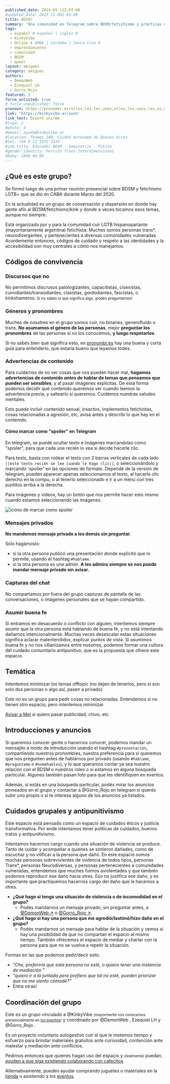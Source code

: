 ```yaml
---
published_date: 2024-01-11Z-03:00
#updated_date: 2023-11-04Z-03:00
title: AUCH!
summary: 'Una comunidad en Telegram sobre BDSM/fetichismo y prácticas disidentes. Reglas, información, y códigos de convivencia que manejamos.'
tags:
  - español # español | inglés #
  - KinkyVibe
  - Online # AMBA | Córdoba | Santa Cruz #
  - emprendimiento
  - comunidad
  - BDSM
  - queer
layout: amigues
category: amigues
authors:
  - DemonWeb
  - Ezequiel LH
  - Gorro_Rojo
featured: 1
force_unlisted: true
# force_unpublished: false
pronoun: https://pronombr.es/elles,les,les,unes,elles,les,unos,les,es,co,
link: 'https://kinkyvibe.ar/auch'
link_text: Quiero unirme
#logo: 2
#photo: 3
#email: ayuda@kinkyvibe.ar
#location: Thames 240, Ciudad Autónoma de Buenos Aires
#tel: +54 9 11 5555 3333
#job_title: Educador BDSM - Dominatrix - Putito
#gender_identity: Perrito Travo Interdimensional
#bday: 1996-04-09
---
```


<script>
  import spoiler from './media/AUCH/spoiler.png'
</script>

## ¿Qué es este grupo?

Se formó luego de una primer reunión presencial sobre BDSM y fetichismo LGTB+ que se dió en CABA durante Marzo del 2020.

En la actualidad es un grupo de conversación y dispersión en donde hay gente afín al BDSM/fetichismo/kink y donde a veces tocamos esos temas, aunque no siempre.

Está organizado por y para la comunidad cuir LGTB hispanoparlante (mayoritariamente argentina) fetichista. Muches somos personas trans\*, neurodivergentes, y pertenecientes a diversas comunidades vulneradas. Acordemente entonces, códigos de cuidado y respeto a las identidades y la accesibilidad son muy centrales a cómo nos manejamos.

## Códigos de convivencia

### Discursos que no

No permitimos discrusos patologizantes, capacitistas, cisexistas, cuirodiantes/transodiantes, clasistas, gordodiantes, fascistas, o kinkshameros. <small>Si no sabés lo que significa algo, ¡podés preguntarnos!</small>

### Géneros y pronombres

Muches de nosotres en el grupo somos cuir, no binaries, generofluído o trans. **No asumamos el género de las personas**, mejor **preguntar los pronombres** de las personas si no los conocemos, **y luego respetarlos**.

Si no sabés bien qué significa esto, en [pronombr.es](https://pronombr.es) hay una buena y corta guía para entenderlo, que estaría bueno que leyamos todes.

### Advertencias de contenido

Para cuidarnos de no ver cosas que nos pueden hacer mal, **hagamos advertencias de contenido _antes_ de hablar de temas que pensamos que pueden ser sensibles**, y al pasar imágenes explícitas. De esta forma podemos decidir qué contenido queremos ver cuando leemos la advertencia previa, y saltearlo si queremos. Cuidemos nuestras saludes mentales. 

Esto puede incluir contenido sexual, insectos, implementos fetichistas, cosas relacionadas a agresión, etc, avisá antes y describí lo que hay en el contenido. 

#### Cómo marcar como "spoiler" en Telegram

En télegram, se puede ocultar texto e imágenes marcandolas como "spoiler", para que cada une recién lo vea si decide hacerle clic. 

Para texto, basta con rodear el texto con 2 barras verticales de cada lado `||este texto recién se lee cuando le hago clic||`, o seleccionándolo y marcando 'spoiler' en las opciones de formato. Depende de la versión de telegram, pueden aparecer apenas seleccionamos el texto, al hacerle clic derecho en la compu, o al tenerlo seleccionado e ir a un menú con tres puntitos arriba a la derecha.

Para imágenes y videos, hay un botón que nos permite hacer esto mismo cuando estamos seleccionando las imágenes. 

![ícono de marcar como spoiler]({spoiler})

### Mensajes privados

**No mandemos mensaje privado a les demás sin preguntar**.

Sólo hagámoslo:

- si la otra persona publicó una presentación donde explicitó que lo permite, usando el hashtag `#hablame`.
- si la otra persona es une admin. **A les admins siempre se nos puede mandar mensaje privado sin avisar.**

### Capturas del chat

No compartamos por fuera del grupo capturas de pantalla de las conversaciones, o imágenes personales que se hayan compartido.

### Asumir buena fe

Si entramos en desacuerdo o conflicto con alguien, intentemos siempre asumir que la otra persona está hablando de buena fé, y no está intentando dañarnos intencionalmente. Muchas veces desescalar estas situaciones significa aclarar malentendidos, explicar puntos de vista. Si asumimos buena fe y no nos villanizamos entre nosotres, podemos formar una cultura del cuidado comunitario antipunitivo, que es la propuesta que ofrece este espacio.

## Temática

Intentemos minimizar los temas offtopic (no dejen de tenerlos, pero si son solo dos personas o algo así, pasen a privado)

Este no es un grupo para pedir cosas no relacionadas. Entendemos si no tienen otro espacio, pero intentemos minimizar.

[Avisar a Mel](http://t.me/DemonWeb) si quiero pasar publicidad, chivo, etc

## Introducciones y anuncios

Si queremos conocer gente o hacernos conocer, podemos mandar un mensajito a modo de introducción usando el hashtag `#presentación`, compartiendo nuestros pronombres, nuestra preferencia para si queremos que nos pregunten antes de hablarnos por privado (usando `#hablame`, `#preguntame` o `#nomehables`), y lo que queramos contar ya sea nuestro relación con el BDSM o nuestros roles o si estamos en alguna búsqueda particular. Algunes también pasan foto para que les identifiquen en eventos.

Además, si estás en una búsqueda particular, podés mirar los anuncios pinneados en el grupo y contactar a @Gorro_Rojo en telegram si querés subir uno propio o si te interesa alguno de los anuncios ya listados.

## Cuidados grupales y antipunitivismo

Este espacio está pensado como un espacio de cuidados éticos y justicia transformativa. Por ende intentamos tener políticas de cuidados, buenos tratos y antipunitivismo.

Intentamos hacernos cargo cuando una situación de violencia se produce. Tanto de cuidar y acompañar a quienes se sintieron dañades, como de escuchar y no vilificar a la persona que dañó. En este espacio somos muchas personas sobrevivientes de violencia de todos tipos, personas Trans\*, personas Neurodiversas, y personas pertenecientes a comunidades vulneradas, entendemos que muches fuimos aviolentades y que también podemos reproducir ese daño hacia otres. Eso no justifica ese daño, y es importante que practiquemos hacernos cargo del daño que le hacemos a otres.

- **¿Qué hago si tengo una situación de violencia o de incomodidad en el grupo?**  
  - Podés mandarnos un mensaje privado, sin preguntar antes, a [\@DemonWeb ↗️](https://t.me/DemonWeb) o [\@Gorro_Rojo ↗️](https://t.me/Gorro_Rojo).
- **¿Qué hago si hay una persona que me agredió/lastimó/hizo daño en el grupo?**  
  - Podés mandarnos un mensaje para hablar de la situación y vemos si hay una posibilidad de que no compartan el espacio al mismo tiempo. También ofrecemos el espacio de mediar y charlar con la persona para que no se vuelva a repetir la situación.

Formas en las que podemos pedir/decir esto:

- _"Che, preferiría que esta persona no esté, o quiero tener una instancia de mediación "_
- _"quiero ir a la juntada pero prefiero que tal no esté, pueden priorizar que no me siento cómode?"_
- Entre otras!

## Coordinación del grupo

Este es un grupo vinculado a @KinkyVibe <small>(mayormente nos conocemos presencialmente en <a href="/calendario?tags=KinkyVibe">los eventos</a>)</small> y coordinado por @DemonWeb , Ezequiel LH y @Gorro_Rojo .

Es un proyecto voluntario autogestivo cuir al que le metemos tiempo y esfuerzo para brindar materiales gratuitos ante curiosidad, contención ante malestar y mediación ante conflictos.

Pedimos entonces que quienes hagan uso del espacio y <small>(realmente)</small> puedan, [ayuden a que siga existiendo colaborando con cafecitos](https://cafecito.app/kinkyvibe).

Alternativamente, pueden ayudar comprando juguetes o materiales en la [tienda](https://tienda.kinkyvibe.ar) o asistiendo a los [eventos](/calendario?tags=KinkyVibe).

<!-- - [Canal de télegram con eventos y materiales](https://t.me/BDSMtextos) -->
